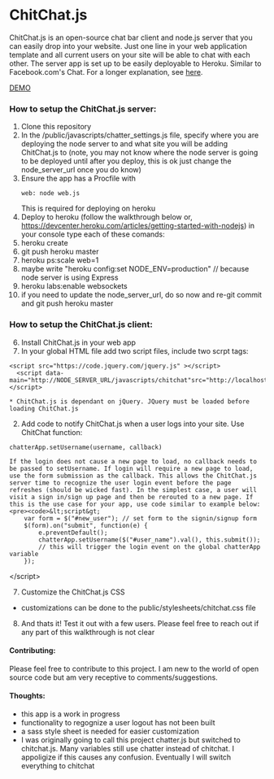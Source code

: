 ChitChat.js
============

ChitChat.js is an open-source chat bar client and node.js server that you can easily drop into your website.  Just one line in your web application template and all current users on your site will be able to chat with each other.  The server app is set up to be easily deployable to Heroku.  Similar to Facebook.com's Chat. For a longer explanation, see [here]("http://kyle-dorman.github.io/blog/2013/12/09/why-chitchat-dot-js/").

[DEMO]("http://intense-taiga-9081.herokuapp.com/users/new")

<h3>How to setup the ChitChat.js server:</h3>

1. Clone this repository
2. In the /public/javascripts/chatter_settings.js file, specify where you are deploying the node server to and what site
    you will be adding ChitChat.js to (note, you may not know where the node server is going to be deployed until after
    you deploy, this is ok just change the node_server_url once you do know)
3. Ensure the app has a Procfile with 
    <pre><code>web: node web.js</code></pre>
    This is required for deploying on heroku
5. Deploy to heroku (follow the walkthrough below or, https://devcenter.heroku.com/articles/getting-started-with-nodejs)
  in your console type each of these comands:
  1. heroku create
  2. git push heroku master
  3. heroku ps:scale web=1
  4. maybe write "heroku config:set NODE_ENV=production" // because node server is using Express
  5. heroku labs:enable websockets
  6. if you need to update the node_server_url, do so now and re-git commit and git push heroku master

<h3>How to setup the ChitChat.js client:</h3>

6. Install ChitChat.js in your web app
  1. In your global HTML file add two script files, include two scrpt tags:
  <pre><code>&lt;script src="https://code.jquery.com/jquery.js" &gt;&lt;/script&gt;
  &lt;script data-main="http://NODE_SERVER_URL/javascripts/chitchat"src="http://localhost/javascripts/require.js"&gt;&lt;/script&gt;</code></pre>
    * ChitChat.js is dependant on jQuery. JQuery must be loaded before loading ChitChat.js
  2. Add code to notify ChitChat.js when a user logs into your site. Use ChitChat function:
<pre><code>chatterApp.setUsername(username, callback)</code></pre>
    If the login does not cause a new page to load, no callback needs to be passed to setUsername. If login will require a new page to load, use the form submission as the callback. This allows the ChitChat.js server time to recognize the user login event before the page refreshes (should be wicked fast). In the simplest case, a user will visit a sign in/sign up page and then be rerouted to a new page. If this is the use case for your app, use code similar to example below:
    <pre><code>&lt;script&gt;
        var form = $("#new_user"); // set form to the signin/signup form
        $(form).on("submit", function(e) {
            e.preventDefault();
            chatterApp.setUsername($("#user_name").val(), this.submit());
            // this will trigger the login event on the global chatterApp variable
        });
&lt;/script&gt;</code></pre>

7. Customize the ChitChat.js CSS
  * customizations can be done to the public/stylesheets/chitchat.css file
  
8. And thats it! Test it out with a few users. Please feel free to reach out if any part of this walkthrough is not clear

<h4>Contributing:</h4>
Please feel free to contribute to this project. I am new to the world of open source code but am very receptive to comments/suggestions.
  
<h4>Thoughts:</h4>

* this app is a work in progress
* functionality to regognize a user logout has not been built
* a sass style sheet is needed for easier customization
* I was originally going to call this project chatter.js but switched to chitchat.js. Many variables still use chatter instead of chitchat. I appoligize if this causes any confusion. Eventually I will switch everything to chitchat
